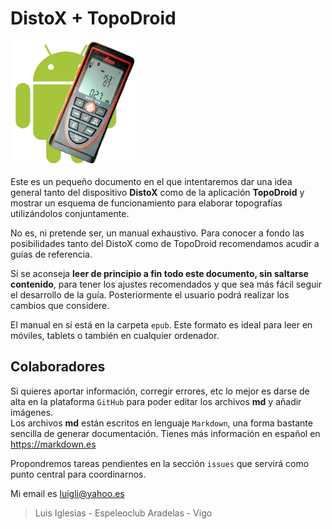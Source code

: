
# DistoX + TopoDroid

<img height="200" width="200" alt="Imagen" src="img/topoDroidTransparente.png"/>

Este es un pequeño documento en el que intentaremos dar una idea general tanto del dispositivo **DistoX** como de la aplicación **TopoDroid** y mostrar un esquema de funcionamiento para elaborar topografías utilizándolos conjuntamente.

No es, ni pretende ser, un manual exhaustivo. Para conocer a fondo las posibilidades tanto del DistoX como de TopoDroid recomendamos acudir a guías de referencia.

Sí se aconseja **leer de principio a fin todo este documento, sin saltarse contenido**, para tener los ajustes recomendados y que sea más fácil seguir el desarrollo de la guía. Posteriormente el usuario podrá realizar los cambios que considere.

El manual en sí está en la carpeta `epub`. Este formato es ideal para leer en móviles, tablets o también en cualquier ordenador.

## Colaboradores

Si quieres aportar información, corregir errores, etc lo mejor es darse de alta en la plataforma `GitHub` para poder editar los archivos **md** y añadir imágenes.\
Los archivos **md** están escritos en lenguaje `Markdown`, una forma bastante sencilla de generar documentación. Tienes más información  en español en https://markdown.es

Propondremos tareas pendientes en la sección `issues` que servirá como punto central para coordinarnos.

Mi email es luigli@yahoo.es

> Luis Iglesias - Espeleoclub Aradelas - Vigo